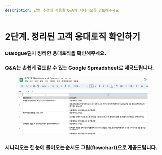 ```yaml
---
description: 답변 추천에 사용될 Q&A와 시나리오를 검토해주세요
---
```


# 2단계. 정리된 고객 응대로직 확인하기

### Dialogue팀이 정리한 응대로직을 확인해주세요.





### Q\&A는 손쉽게 검토할 수 있는 Google Spreadsheet로 제공드립니다.

<figure><img src="../.gitbook/assets/asset-question-and-answer.png" alt=""><figcaption></figcaption></figure>



### 시나리오는 한 눈에 들어오는 순서도 그림(flowchart)으로 제공드립니다.





